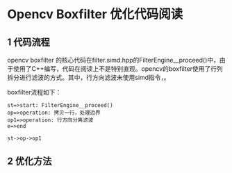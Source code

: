 # Opencv Boxfilter 优化代码阅读

## 1 代码流程

opencv boxfilter 的核心代码在filter.simd.hpp的FilterEngine__proceed()中，由于使用了C++编写，代码在阅读上不是特别直观。opencv的boxfilter使用了行列拆分进行滤波的方式。其中，行方向滤波未使用simd指令，。

boxfilter流程如下：

```flow
st=>start: FilterEngine__proceed()
op=>operation: 拷贝一行，处理边界
op1=>operation: 行方向分离滤波
e=>end

st->op->op1
```

## 2 优化方法


